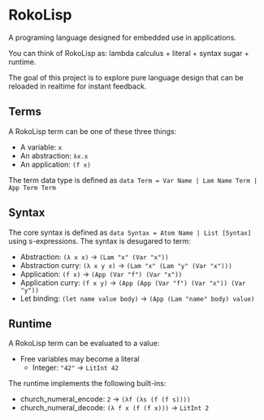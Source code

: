 # RokoLisp

A programing language designed for embedded use in applications.

You can think of RokoLisp as: lambda calculus + literal + syntax sugar + runtime.

The goal of this project is to explore pure language design that can be reloaded in realtime for instant feedback.

## Terms

A RokoLisp term can be one of these three things:

- A variable: `x`
- An abstraction: `λx.x`
- An application: `(f x)`

The term data type is defined as `data Term = Var Name | Lam Name Term | App Term Term`

## Syntax

The core syntax is defined as `data Syntax = Atom Name | List [Syntax]` using s-expressions.
The syntax is desugared to term:

- Abstraction: `(λ x x)` -> `(Lam "x" (Var "x"))`
- Abstraction curry: `(λ x y x)` -> `(Lam "x" (Lam "y" (Var "x")))`
- Application: `(f x)` -> `(App (Var "f") (Var "x"))`
- Application curry: `(f x y)` -> `(App (App (Var "f") (Var "x")) (Var "y"))`
- Let binding: `(let name value body)` -> `(App (Lam "name" body) value)`

## Runtime

A RokoLisp term can be evaluated to a value:

- Free variables may become a literal
  - Integer: `"42"` -> `LitInt 42`

The runtime implements the following built-ins:

- church_numeral_encode: `2` -> `(λf (λs (f (f s))))`
- church_numeral_decode: `(λ f x (f (f x)))` -> `LitInt 2`
